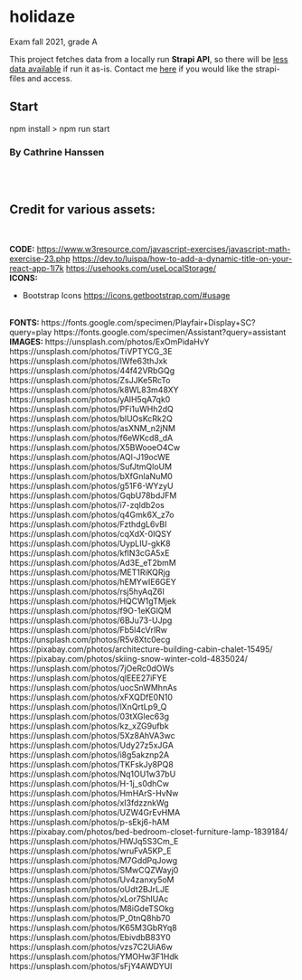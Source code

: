# holidaze

Exam fall 2021, grade A

This project fetches data from a locally run <b>Strapi API</b>, so there will be <ins>less data available</ins> if run it as-is. 
Contact me <a href="mailto:contact@hanssen.industries" title="Contact by mail">here</a> if you would like the strapi-files and access.

## Start

npm install > npm run start 

### By Cathrine Hanssen

<br/>
<br/>

## Credit for various assets:
<br/>

<b>CODE:</b>
https://www.w3resource.com/javascript-exercises/javascript-math-exercise-23.php 
https://dev.to/luispa/how-to-add-a-dynamic-title-on-your-react-app-1l7k 
https://usehooks.com/useLocalStorage/ 
<br/>
<b>ICONS:</b>
- Bootstrap Icons
https://icons.getbootstrap.com/#usage 
<br/>
<b>FONTS: </b>
	https://fonts.google.com/specimen/Playfair+Display+SC?query=play 
	https://fonts.google.com/specimen/Assistant?query=assistant 
<br/>
<b>IMAGES: </b>
https://unsplash.com/photos/ExOmPidaHvY
https://unsplash.com/photos/TiVPTYCG_3E 
https://unsplash.com/photos/IWfe63thJxk 
https://unsplash.com/photos/44f42VRbGQg 
https://unsplash.com/photos/ZsJJKe5RcTo 
https://unsplash.com/photos/k8WL83m48XY 
https://unsplash.com/photos/yAlH5qA7qk0 
https://unsplash.com/photos/PFi1uWHh2dQ
https://unsplash.com/photos/blUOsKcRk2Q 
https://unsplash.com/photos/asXNM_n2jNM 
https://unsplash.com/photos/f6eWKcd8_dA 
https://unsplash.com/photos/X5BWooeO4Cw 
https://unsplash.com/photos/AQl-J19ocWE 
https://unsplash.com/photos/SufJtmQloUM 
https://unsplash.com/photos/bXfGnlaNuM0 
https://unsplash.com/photos/g51F6-WYzyU 
https://unsplash.com/photos/GqbU78bdJFM
https://unsplash.com/photos/i7-zqldb2os 
https://unsplash.com/photos/q4Gmk6X_z7o 
https://unsplash.com/photos/FzthdgL6vBI 
https://unsplash.com/photos/cqXdX-0IQSY 
https://unsplash.com/photos/UypLIU-gkK8  
https://unsplash.com/photos/kfIN3cGA5xE 
https://unsplash.com/photos/Ad3E_eT2bmM 
https://unsplash.com/photos/MET1RiKQRjg 
https://unsplash.com/photos/hEMYwIE6GEY 
https://unsplash.com/photos/rsj5hyAqZ6I 
https://unsplash.com/photos/HQCW1gTMjek 
https://unsplash.com/photos/f9O-1eKGlQM 
https://unsplash.com/photos/6BJu73-UJpg 
https://unsplash.com/photos/Fb5l4cVrlRw 
https://unsplash.com/photos/R5v8Xtc0ecg 
https://pixabay.com/photos/architecture-building-cabin-chalet-15495/ 
https://pixabay.com/photos/skiing-snow-winter-cold-4835024/ 
https://unsplash.com/photos/7jOeRc0dOWs 
https://unsplash.com/photos/qlEEE27iFYE 
https://unsplash.com/photos/uocSnWMhnAs 
https://unsplash.com/photos/xFXQDfE0N10 
https://unsplash.com/photos/lXnQrtLp9_Q 
https://unsplash.com/photos/03tXGlec63g 
https://unsplash.com/photos/kz_xZG9ufbk 
https://unsplash.com/photos/5Xz8AhVA3wc 
https://unsplash.com/photos/Udy27z5xJGA 
https://unsplash.com/photos/i8g5akznp2A 
https://unsplash.com/photos/TKFskJy8PQ8 
https://unsplash.com/photos/Nq1OU1w37bU 
https://unsplash.com/photos/H-1j_s0dhCw 
https://unsplash.com/photos/HmHArS-HvNw 
https://unsplash.com/photos/xI3fdzznkWg 
https://unsplash.com/photos/UZW4GrEvHMA 
https://unsplash.com/photos/p-sEkj6-hAM 
https://pixabay.com/photos/bed-bedroom-closet-furniture-lamp-1839184/ 
https://unsplash.com/photos/HWJq5S3Cm_E 
https://unsplash.com/photos/wruFvA5KP_E 
https://unsplash.com/photos/M7GddPqJowg 
https://unsplash.com/photos/SMwCQZWayj0
https://unsplash.com/photos/Uv4zanxy5oM 
https://unsplash.com/photos/oUdt2BJrLJE 
https://unsplash.com/photos/xLor7ShIUAc 
https://unsplash.com/photos/M8iGdeTSOkg 
https://unsplash.com/photos/P_0tnQ8hb70 
https://unsplash.com/photos/K65M3GbRYq8 
https://unsplash.com/photos/EbivdbB83Y0 
https://unsplash.com/photos/vzs7C2UiA6w 
https://unsplash.com/photos/YMOHw3F1Hdk 
https://unsplash.com/photos/sFjY4AWDYUI 